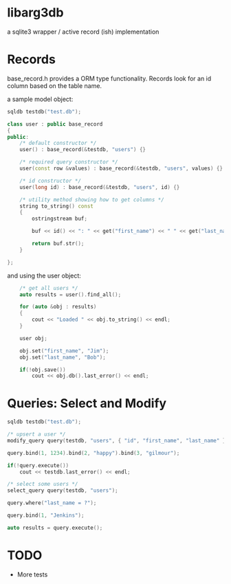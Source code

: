 
libarg3db
=========

a sqlite3 wrapper / active record (ish) implementation

Records
=======

base_record.h provides a ORM type functionality.  Records look for an id column based on the table name.

a sample model object:
```c++
sqldb testdb("test.db");

class user : public base_record
{
public:
    /* default constructor */
    user() : base_record(&testdb, "users") {}

    /* required query constructor */
    user(const row &values) : base_record(&testdb, "users", values) {}

    /* id constructor */
    user(long id) : base_record(&testdb, "users", id) {}

    /* utility method showing how to get columns */
    string to_string() const
    {
        ostringstream buf;

        buf << id() << ": " << get("first_name") << " " << get("last_name");

        return buf.str();
    }

};
```

and using the user object:
```c++
    /* get all users */
 	auto results = user().find_all();

    for (auto &obj : results)
    {
        cout << "Loaded " << obj.to_string() << endl;
    }

    user obj;

    obj.set("first_name", "Jim");
    obj.set("last_name", "Bob");

    if(!obj.save())
    	cout << obj.db().last_error() << endl;

```


Queries: Select and Modify
==========================

```c++
sqldb testdb("test.db");

/* upsert a user */
modify_query query(testdb, "users", { "id", "first_name", "last_name" });

query.bind(1, 1234).bind(2, "happy").bind(3, "gilmour");

if(!query.execute())
    cout << testdb.last_error() << endl;

/* select some users */
select_query query(testdb, "users");

query.where("last_name = ?");

query.bind(1, "Jenkins");

auto results = query.execute();
```

TODO
====

* More tests


